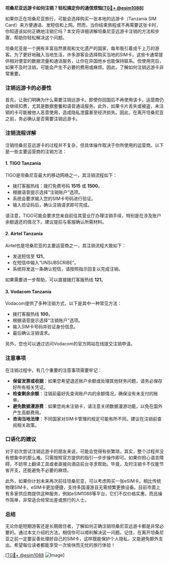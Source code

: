 **坦桑尼亚远游卡如何注销？轻松搞定你的通信烦恼[[TG💪+ @esim1088](https://t.me/s/esim1088)]**

如果你正在坦桑尼亚旅行，可能会选择购买一张本地的远游卡（Tanzania SIM Card）来方便通话、发短信和上网。然而，当你结束旅程或不再需要这张卡时，你知道该如何正确地注销它吗？本文将详细讲解坦桑尼亚远游卡注销的方法和步骤，帮助你轻松解决这个问题。

坦桑尼亚是一个拥有丰富自然景观和文化遗产的国家，每年吸引着成千上万的游客。为了更好地融入当地生活，许多游客会选择购买当地的SIM卡。这些卡通常提供相对便宜的数据流量和通话服务，让你在异国他乡也能保持联系。但使用完后，如果不及时注销，可能会产生不必要的费用或麻烦。因此，了解如何注销远游卡非常重要。

### 注销远游卡的必要性

首先，让我们明确为什么需要注销远游卡。即使你回国后不再使用该卡，运营商仍会继续扣费，尤其是数据套餐和语音通话服务。此外，如果卡片丢失或被盗，未注销的卡可能被他人恶意使用，造成隐私泄露甚至经济损失。因此，在离开坦桑尼亚之前，务必确认是否需要注销远游卡。

### 注销流程详解

注销坦桑尼亚远游卡的过程并不复杂，但具体操作取决于你所使用的运营商。以下是一些主要运营商的注销方法：

#### 1. **TIGO Tanzania**
TIGO是坦桑尼亚最大的移动网络之一，其注销流程如下：
- 拨打客服热线：拨打免费号码 **1515** 或 **1500**。
- 根据语音提示选择“注销账户”选项。
- 系统会要求输入您的SIM卡号码进行验证。
- 输入验证码后，确认注销请求即可完成。

请注意，TIGO可能会要求您亲自前往其营业厅办理注销手续，特别是在涉及账户余额退还的情况下。建议提前与客服确认所需材料。

#### 2. **Airtel Tanzania**
Airtel也是坦桑尼亚的主要运营商之一，其注销流程大致如下：
- 发送短信至 **121**。
- 在短信中输入“UNSUBSCRIBE”。
- 系统将发送一条确认短信，请按照指示回复以完成注销。

如果需要进一步帮助，可以直接拨打客服热线 **121**。

#### 3. **Vodacom Tanzania**
Vodacom提供了多种注销方式，以下是其中一种常见方法：
- 拨打客服热线 **100**。
- 根据语音提示选择“注销账户”选项。
- 输入SIM卡号码并验证身份信息。
- 最后确认注销请求。

另外，您也可以通过访问Vodacom的官方网站在线提交注销申请。

### 注意事项

在注销过程中，有几个重要的注意事项需要牢记：
- **保留发票或收据**：如果您希望退还账户余额或处理其他财务问题，请务必保存好所有相关凭证。
- **检查剩余余额**：注销前最好先查询账户内的余额情况，确保没有未支付的账单。
- **避免数据漫游费**：如果您尚未注销卡，请注意关闭数据漫游功能，以免在国外产生高额费用。
- **咨询当地法律**：不同国家对SIM卡管理的规定可能有所不同，建议在注销前查阅相关政策。

### 口语化的建议

对于初次尝试注销远游卡的朋友来说，可能会觉得有些繁琐。其实，整个过程并没有想象中的那么难。只需按照官方提供的指引一步步操作即可。如果你担心语言障碍，不妨带上翻译工具或者直接向酒店前台寻求帮助。毕竟，及时注销卡不仅能节省开支，还能避免不必要的麻烦。

此外，如果你计划未来再次前往坦桑尼亚，可以考虑购买一张eSIM卡。相比传统物理SIM卡，eSIM卡更加便捷，支持多国漫游且无需频繁更换设备。目前市面上有多家供应商提供这种服务，例如eSIM1088等平台，它们不仅价格实惠，而且操作简单，非常适合经常出差或旅行的人士。

### 总结

无论你是短期游客还是长期居住者，了解如何正确注销坦桑尼亚远游卡都是非常必要的。通过本文介绍的方法，相信你可以顺利解决这一问题。记住，在离开坦桑尼亚之前一定要妥善处理好自己的SIM卡，这样既能保护个人隐私，又能避免额外支出。希望每位读者都能享受一次愉快而无忧的旅行体验！

[[TG💪+ @esim1088](https://t.me/s/esim1088) ![Image](https://i.postimg.cc/4NQfJmqS/Snipaste-2025-05-13-00-14-12.png)]